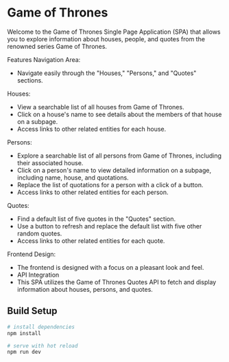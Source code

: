 # Game of Thrones
Welcome to the Game of Thrones Single Page Application (SPA) that allows you to explore information about houses, people, and quotes from the renowned series Game of Thrones.

Features
Navigation Area:

  * Navigate easily through the "Houses," "Persons," and "Quotes" sections.
    
Houses:

  * View a searchable list of all houses from Game of Thrones.
  * Click on a house's name to see details about the members of that house on a subpage.
  * Access links to other related entities for each house.
    
Persons:

  * Explore a searchable list of all persons from Game of Thrones, including their associated house.
  * Click on a person's name to view detailed information on a subpage, including name, house, and quotations.
  * Replace the list of quotations for a person with a click of a button.
  * Access links to other related entities for each person.
    
Quotes:

  * Find a default list of five quotes in the "Quotes" section.
  * Use a button to refresh and replace the default list with five other random quotes.
  * Access links to other related entities for each quote.
    
Frontend Design:

  * The frontend is designed with a focus on a pleasant look and feel.
  * API Integration
  * This SPA utilizes the Game of Thrones Quotes API to fetch and display information about houses, persons, and quotes.

## Build Setup

``` bash
# install dependencies
npm install

# serve with hot reload
npm run dev
